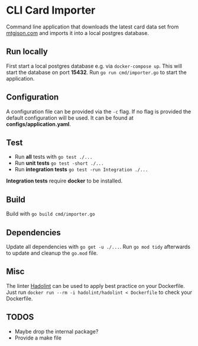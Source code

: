 # CLI Card Importer
Command line application that downloads the latest card data set from [mtgjson.com](https://mtgjson.com/) and imports it into a local postgres database. 

## Run locally
First start a local postgres database e.g. via `docker-compose up`. This will start the database on port **15432**.
Run `go run cmd/importer.go` to start the application.

## Configuration
A configuration file can be provided via the `-c` flag. If no flag is provided the default configuration will be used.
It can be found at **configs/application.yaml**.

## Test
* Run **all** tests with `go test ./...`
* Run **unit tests** `go test -short ./...`
* Run **integration tests** `go test -run Integration ./...`

**Integration tests** require **docker** to be installed.

## Build
Build with `go build cmd/importer.go`

## Dependencies
Update all dependencies with `go get -u ./...`. Run `go mod tidy` afterwards to update and cleanup the `go.mod` file.

## Misc
The linter [Hadolint](https://github.com/hadolint/hadolint) can be used to apply best practice on your Dockerfile.
Just run `docker run --rm -i hadolint/hadolint < Dockerfile` to check your Dockerfile.

## TODOS
* Maybe drop the internal package?
* Provide a make file